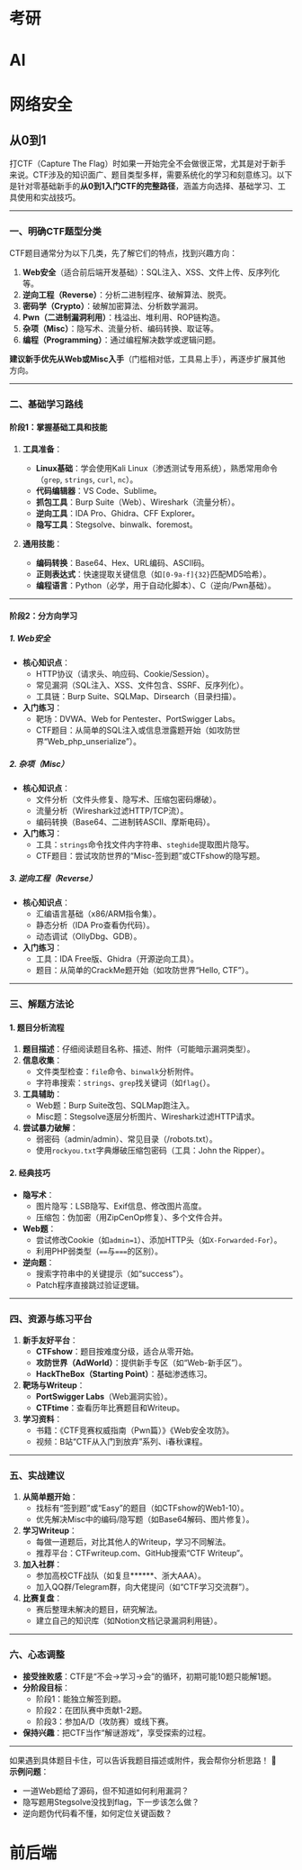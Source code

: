 # 考研

# AI

# 网络安全
## 从0到1
打CTF（Capture The Flag）时如果一开始完全不会做很正常，尤其是对于新手来说。CTF涉及的知识面广、题目类型多样，需要系统化的学习和刻意练习。以下是针对零基础新手的**从0到1入门CTF的完整路径**，涵盖方向选择、基础学习、工具使用和实战技巧。

---

### **一、明确CTF题型分类**
CTF题目通常分为以下几类，先了解它们的特点，找到兴趣方向：
1. **Web安全**（适合前后端开发基础）：SQL注入、XSS、文件上传、反序列化等。
2. **逆向工程（Reverse）**：分析二进制程序、破解算法、脱壳。
3. **密码学（Crypto）**：破解加密算法、分析数学漏洞。
4. **Pwn（二进制漏洞利用）**：栈溢出、堆利用、ROP链构造。
5. **杂项（Misc）**：隐写术、流量分析、编码转换、取证等。
6. **编程（Programming）**：通过编程解决数学或逻辑问题。

**建议新手优先从Web或Misc入手**（门槛相对低，工具易上手），再逐步扩展其他方向。

---

### **二、基础学习路线**
#### **阶段1：掌握基础工具和技能**
1. **工具准备**：
   - **Linux基础**：学会使用Kali Linux（渗透测试专用系统），熟悉常用命令（`grep`, `strings`, `curl`, `nc`）。
   - **代码编辑器**：VS Code、Sublime。
   - **抓包工具**：Burp Suite（Web）、Wireshark（流量分析）。
   - **逆向工具**：IDA Pro、Ghidra、CFF Explorer。
   - **隐写工具**：Stegsolve、binwalk、foremost。

2. **通用技能**：
   - **编码转换**：Base64、Hex、URL编码、ASCII码。
   - **正则表达式**：快速提取关键信息（如`[0-9a-f]{32}`匹配MD5哈希）。
   - **编程语言**：Python（必学，用于自动化脚本）、C（逆向/Pwn基础）。

---

#### **阶段2：分方向学习**
##### **1. Web安全**
- **核心知识点**：
  - HTTP协议（请求头、响应码、Cookie/Session）。
  - 常见漏洞（SQL注入、XSS、文件包含、SSRF、反序列化）。
  - 工具链：Burp Suite、SQLMap、Dirsearch（目录扫描）。
- **入门练习**：
  - 靶场：DVWA、Web for Pentester、PortSwigger Labs。
  - CTF题目：从简单的SQL注入或信息泄露题开始（如攻防世界“Web_php_unserialize”）。

##### **2. 杂项（Misc）**
- **核心知识点**：
  - 文件分析（文件头修复、隐写术、压缩包密码爆破）。
  - 流量分析（Wireshark过滤HTTP/TCP流）。
  - 编码转换（Base64、二进制转ASCII、摩斯电码）。
- **入门练习**：
  - 工具：`strings`命令找文件内字符串、`steghide`提取图片隐写。
  - CTF题目：尝试攻防世界的“Misc-签到题”或CTFshow的隐写题。

##### **3. 逆向工程（Reverse）**
- **核心知识点**：
  - 汇编语言基础（x86/ARM指令集）。
  - 静态分析（IDA Pro查看伪代码）。
  - 动态调试（OllyDbg、GDB）。
- **入门练习**：
  - 工具：IDA Free版、Ghidra（开源逆向工具）。
  - 题目：从简单的CrackMe题开始（如攻防世界“Hello, CTF”）。

---

### **三、解题方法论**
#### **1. 题目分析流程**
1. **题目描述**：仔细阅读题目名称、描述、附件（可能暗示漏洞类型）。
2. **信息收集**：
   - 文件类型检查：`file`命令、`binwalk`分析附件。
   - 字符串搜索：`strings`、`grep`找关键词（如`flag{`）。
3. **工具辅助**：
   - Web题：Burp Suite改包、SQLMap跑注入。
   - Misc题：Stegsolve逐层分析图片、Wireshark过滤HTTP请求。
4. **尝试暴力破解**：
   - 弱密码（admin/admin）、常见目录（/robots.txt）。
   - 使用`rockyou.txt`字典爆破压缩包密码（工具：John the Ripper）。

#### **2. 经典技巧**
- **隐写术**：
  - 图片隐写：LSB隐写、Exif信息、修改图片高度。
  - 压缩包：伪加密（用ZipCenOp修复）、多个文件合并。
- **Web题**：
  - 尝试修改Cookie（如`admin=1`）、添加HTTP头（如`X-Forwarded-For`）。
  - 利用PHP弱类型（`==`与`===`的区别）。
- **逆向题**：
  - 搜索字符串中的关键提示（如“success”）。
  - Patch程序直接跳过验证逻辑。

---

### **四、资源与练习平台**
1. **新手友好平台**：
   - **CTFshow**：题目按难度分级，适合从零开始。
   - **攻防世界（AdWorld）**：提供新手专区（如“Web-新手区”）。
   - **HackTheBox（Starting Point）**：基础渗透练习。
2. **靶场与Writeup**：
   - **PortSwigger Labs**（Web漏洞实验）。
   - **CTFtime**：查看历年比赛题目和Writeup。
3. **学习资料**：
   - 书籍：《CTF竞赛权威指南（Pwn篇）》《Web安全攻防》。
   - 视频：B站“CTF从入门到放弃”系列、i春秋课程。

---

### **五、实战建议**
1. **从简单题开始**：
   - 找标有“签到题”或“Easy”的题目（如CTFshow的Web1-10）。
   - 优先解决Misc中的编码/隐写题（如Base64解码、图片修复）。
2. **学习Writeup**：
   - 每做一道题后，对比其他人的Writeup，学习不同解法。
   - 推荐平台：CTFwriteup.com、GitHub搜索“CTF Writeup”。
3. **加入社群**：
   - 参加高校CTF战队（如复旦******、浙大AAA）。
   - 加入QQ群/Telegram群，向大佬提问（如“CTF学习交流群”）。
4. **比赛复盘**：
   - 赛后整理未解决的题目，研究解法。
   - 建立自己的知识库（如Notion文档记录漏洞利用链）。

---

### **六、心态调整**
- **接受挫败感**：CTF是“不会→学习→会”的循环，初期可能10题只能解1题。
- **分阶段目标**：
  - 阶段1：能独立解签到题。
  - 阶段2：在团队赛中贡献1-2题。
  - 阶段3：参加A/D（攻防赛）或线下赛。
- **保持兴趣**：把CTF当作“解谜游戏”，享受探索的过程。

---

如果遇到具体题目卡住，可以告诉我题目描述或附件，我会帮你分析思路！ 🚩  
**示例问题**：  
- 一道Web题给了源码，但不知道如何利用漏洞？  
- 隐写题用Stegsolve没找到flag，下一步该怎么做？  
- 逆向题伪代码看不懂，如何定位关键函数？

# 前后端
